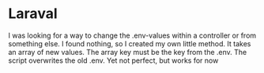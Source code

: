 # Laraval



I was looking for a way to change the .env-values within a controller or from something else. I found nothing, so I created my own little method. It takes an array of new values. The array key must be the key from the .env. The script overwrites the old .env. Yet not perfect, but works for now
